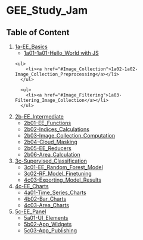 # GEE_Study_Jam
<h2>Table of Content</h2>
  <ol>
    <li>
      <a href="#EE_Basics">1a-EE_Basics</a>
      <ul>
        <li><a href="#Hellow">1a01-1a01-Hello_World with JS</a></li>
      </ul>

    <ul>
        <li><a href="#Image_Collection">1a02-1a02-Image_Collection_Preprocessing</a></li>
      </ul>
      
      <ul>
        <li><a href="#Image_Filtering">1a03-Filtering_Image_Collection</a></li>
      </ul>
 <li>
      <a href="#EE_Intermediate">2b-EE_Intermediate</a>
      <ul>
        <li><a href="#EE_Functions">2b01-EE_Functions</a></li>
      </ul>
      <ul>
        <li><a href="#Indices_Calculations">2b02-Indices_Calculations</a></li>
      </ul>
      <ul>
        <li><a href="#Image_Computation">2b03-Image_Collection_Computation</a></li>
      </ul>
         <ul>
        <li><a href="#Cloud_Masking">2b04-Cloud_Masking</a></li>
      </ul>
         <ul>
        <li><a href="#Reducers">2b05-EE_Reducers</a></li>
      </ul>
   <ul>
        <li><a href="#Area_Calculation">2b06-Area_Calculation</a></li>
      </ul>
  
  <li>
      <a href="#Supervised_Classification">3c-Supervised_Classification</a>
      <ul>
        <li><a href="#RF_Model">3c01-EE_Random_Forest_Model</a></li>
      </ul>
      <ul>
        <li><a href="#Model_Finetuning">3c02-RF_Model_Finetuning</a></li>
      </ul>
      <ul>
        <li><a href="#Classification_Exporting">4c03-Exporting_Model_Results</a></li>
      </ul>
    <li>
      <a href="#Plotting">4c-EE_Charts</a>
      <ul>
        <li><a href="#Time_Series_Chart">4a01-Time_Series_Charts</a></li>
      </ul>
      <ul>
        <li><a href="#Bar_Chart">4b02-Bar_Charts</a></li>
      </ul>
      <ul>
        <li><a href="#Area_Chart">4c03-Area_Charts</a></li>
      </ul>

 <li>
      <a href="#UI">5c-EE_Panel</a>
      <ul>
        <li><a href="#UI_Elements">5a01-UI_Elements</a></li>
      </ul>
      <ul>
        <li><a href="#App_Widgets">5b02-App_Widgets</a></li>
      </ul>
      <ul>
        <li><a href="#App_Publishing">5c03-App_Publishing</a></li>
      </ul>
